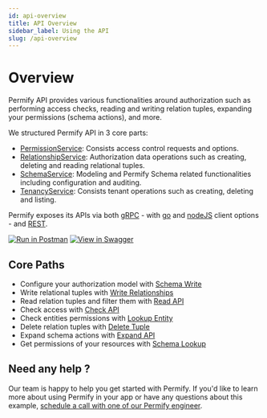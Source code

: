 ```yaml
---
id: api-overview
title: API Overview
sidebar_label: Using the API
slug: /api-overview
---
```


# Overview

Permify API provides various functionalities around authorization such as performing access checks, reading and writing relation tuples, expanding your permissions (schema actions), and more.

We structured Permify API in 3 core parts:

- [PermissionService]: Consists access control requests and options.
- [RelationshipService]: Authorization data operations such as creating, deleting and reading relational tuples.
- [SchemaService]: Modeling and Permify Schema related functionalities including configuration and auditing.
- [TenancyService]: Consists tenant operations such as creating, deleting and listing.

Permify exposes its APIs via both [gRPC](https://buf.build/permify/permify/docs/main:base.v1) - with [go] and [nodeJS] client options - and [REST](https://restfulapi.net/). 

[PermissionService]: ./api-overview/permission
[RelationshipService]: ./api-overview/relationship
[SchemaService]: ./api-overview/schema
[TenancyService]: ./api-overview/tenancy

[go]: https://github.com/adminium/permify-go
[nodeJS]: https://github.com/adminium/permify-node

[![Run in Postman](https://run.pstmn.io/button.svg)](https://www.postman.com/permify-dev/workspace/permify/collection)
[![View in Swagger](http://jessemillar.github.io/view-in-swagger-button/button.svg)](https://permify.github.io/permify-swagger/)

## Core Paths

- Configure your authorization model with [Schema Write](./api-overview/schema/write-schema.md)
- Write relational tuples with [Write Relationships](./api-overview/relationship/write-relationships.md)
- Read relation tuples and filter them with [Read API](./api-overview/relationship/read-api.md)
- Check access with [Check API](./api-overview/permission/check-api.md)
- Check entities permissions with [Lookup Entity](./api-overview/permission/lookup-entity.md)
- Delete relation tuples with [Delete Tuple](./api-overview/relationship/delete-relationships.md)
- Expand schema actions with [Expand API](./api-overview/permission/expand-api.md)
- Get permissions of your resources with [Schema Lookup](./api-overview/permission/schema-lookup.md)

## Need any help ?

Our team is happy to help you get started with Permify. If you'd like to learn more about using Permify in your app or have any questions about this example, [schedule a call with one of our Permify engineer](https://meetings-eu1.hubspot.com/ege-aytin/call-with-an-expert).

